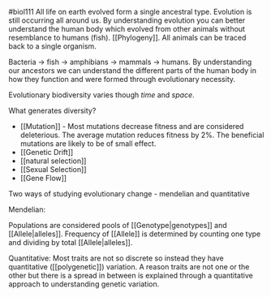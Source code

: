 #biol111 
All life on earth evolved form a single ancestral type. Evolution is still occurring all around us. By understanding evolution you can better understand the human body which evolved from other animals without resemblance to humans (fish). [[Phylogeny]]. All animals can be traced back to a single organism. 

Bacteria -> fish -> amphibians -> mammals -> humans. By understanding our ancestors we can understand the different parts of the human body in how they function and were formed through evolutionary necessity. 

Evolutionary biodiversity varies though *time* and *space*.


What generates diversity?
- [[Mutation]] - Most mutations decrease fitness and are considered deleterious. The average mutation reduces fitness by 2%. The beneficial mutations are likely to be of small effect. 
- [[Genetic Drift]]
- [[natural selection]]
- [[Sexual Selection]]
- [[Gene Flow]]


Two ways of studying evolutionary change - mendelian and quantitative

Mendelian:

Populations are considered pools of [[Genotype|genotypes]] and [[Allele|alleles]]. Frequency of [[Allele]] is determined by counting one type and dividing by total [[Allele|alleles]].

Quantitative:
Most traits are not so discrete so instead they have quantitative ([[polygenetic]]) variation. A reason traits are not one or the other but there is a spread in between is explained through a quantitative approach to understanding genetic variation. 
